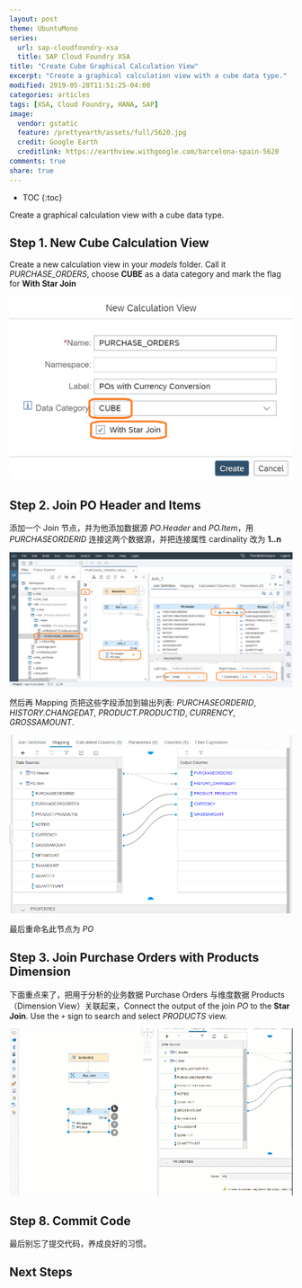 ```yaml
---
layout: post
theme: UbuntuMono
series:
  url: sap-cloudfoundry-xsa
  title: SAP Cloud Foundry XSA
title: "Create Cube Graphical Calculation View"
excerpt: "Create a graphical calculation view with a cube data type."
modified: 2019-05-28T11:51:25-04:00
categories: articles
tags: [XSA, Cloud Foundry, HANA, SAP]
image:
  vendor: gstatic
  feature: /prettyearth/assets/full/5620.jpg
  credit: Google Earth
  creditlink: https://earthview.withgoogle.com/barcelona-spain-5620
comments: true
share: true
---
```


* TOC
{:toc}

Create a graphical calculation view with a cube data type.

## Step 1. New Cube Calculation View

Create a new calculation view in your *models* folder. Call it *PURCHASE_ORDERS*, choose **CUBE** as a data category and mark the flag for **With Star Join**

![](/images/cloud/hana/calcview/cube-new.png)

## Step 2. Join PO Header and Items

添加一个 Join 节点，并为他添加数据源 *PO.Header* and *PO.Item*，用 *PURCHASEORDERID* 连接这两个数据源，并把连接属性 cardinality 改为 **1..n**

![](/images/cloud/hana/calcview/cube-inner-join.png)

然后再 Mapping 页把这些字段添加到输出列表: *PURCHASEORDERID*, *HISTORY.CHANGEDAT*, *PRODUCT.PRODUCTID*, *CURRENCY*, *GROSSAMOUNT*.

![](/images/cloud/hana/calcview/cube-mapping-out.png)

最后重命名此节点为 *PO*

## Step 3. Join Purchase Orders with Products Dimension

下面重点来了，把用于分析的业务数据 Purchase Orders 与维度数据 Products （Dimension View）关联起来，Connect the output of the join *PO* to the **Star Join**. Use the `+` sign to search and select *PRODUCTS* view.

![](/images/cloud/hana/calcview/cube-join-star.gif)


## Step 8. Commit Code

最后别忘了提交代码，养成良好的习惯。

## Next Steps